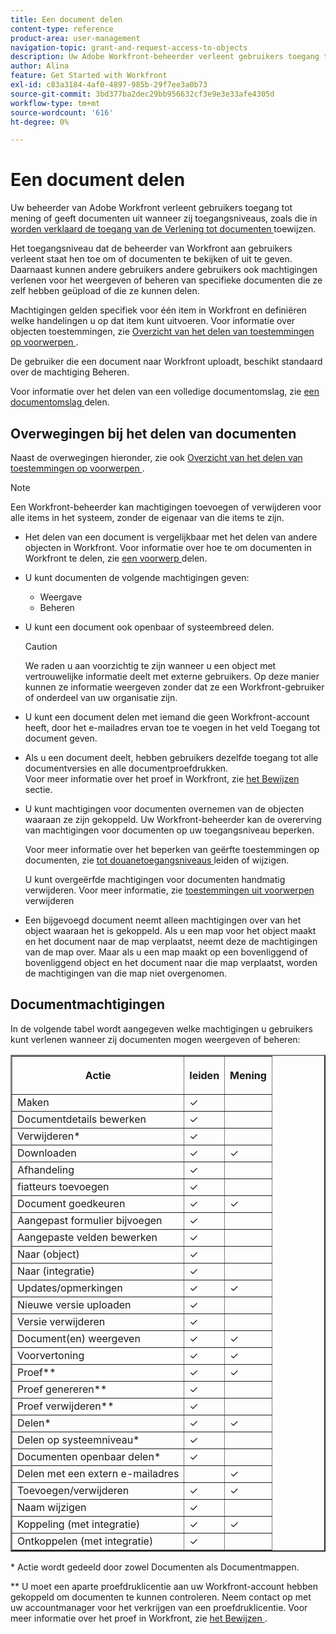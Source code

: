 ```yaml
---
title: Een document delen
content-type: reference
product-area: user-management
navigation-topic: grant-and-request-access-to-objects
description: Uw Adobe Workfront-beheerder verleent gebruikers toegang tot weergave- of bewerkingsdocumenten wanneer zij toegangsniveaus toewijzen, zoals wordt uitgelegd in Toegang verlenen tot documenten.
author: Alina
feature: Get Started with Workfront
exl-id: c83a3184-4af0-4897-985b-29f7ee3a0b73
source-git-commit: 3bd377ba2dec29bb956632cf3e9e3e33afe4305d
workflow-type: tm+mt
source-wordcount: '616'
ht-degree: 0%

---
```


# Een document delen

Uw beheerder van Adobe Workfront verleent gebruikers toegang tot mening of geeft documenten uit wanneer zij toegangsniveaus, zoals die in [ worden verklaard de toegang van de Verlening tot documenten ](../../administration-and-setup/add-users/configure-and-grant-access/grant-access-documents.md) toewijzen.

Het toegangsniveau dat de beheerder van Workfront aan gebruikers verleent staat hen toe om of documenten te bekijken of uit te geven. Daarnaast kunnen andere gebruikers andere gebruikers ook machtigingen verlenen voor het weergeven of beheren van specifieke documenten die ze zelf hebben geüpload of die ze kunnen delen.

Machtigingen gelden specifiek voor één item in Workfront en definiëren welke handelingen u op dat item kunt uitvoeren. Voor informatie over objecten toestemmingen, zie [ Overzicht van het delen van toestemmingen op voorwerpen ](../../workfront-basics/grant-and-request-access-to-objects/sharing-permissions-on-objects-overview.md).

De gebruiker die een document naar Workfront uploadt, beschikt standaard over de machtiging Beheren.

Voor informatie over het delen van een volledige documentomslag, zie [ een documentomslag ](../../workfront-basics/grant-and-request-access-to-objects/share-a-document-folder.md) delen.

## Overwegingen bij het delen van documenten

Naast de overwegingen hieronder, zie ook [ Overzicht van het delen van toestemmingen op voorwerpen ](../../workfront-basics/grant-and-request-access-to-objects/sharing-permissions-on-objects-overview.md).

>[!NOTE]
>
>Een Workfront-beheerder kan machtigingen toevoegen of verwijderen voor alle items in het systeem, zonder de eigenaar van die items te zijn.

* Het delen van een document is vergelijkbaar met het delen van andere objecten in Workfront. Voor informatie over hoe te om documenten in Workfront te delen, zie [ een voorwerp ](../../workfront-basics/grant-and-request-access-to-objects/share-an-object.md) delen.
* U kunt documenten de volgende machtigingen geven:

   * Weergave
   * Beheren

* U kunt een document ook openbaar of systeembreed delen.

  >[!CAUTION]
  >
  >We raden u aan voorzichtig te zijn wanneer u een object met vertrouwelijke informatie deelt met externe gebruikers. Op deze manier kunnen ze informatie weergeven zonder dat ze een Workfront-gebruiker of onderdeel van uw organisatie zijn.

* U kunt een document delen met iemand die geen Workfront-account heeft, door het e-mailadres ervan toe te voegen in het veld Toegang tot document geven.
* Als u een document deelt, hebben gebruikers dezelfde toegang tot alle documentversies en alle documentproefdrukken.\
  Voor meer informatie over het proef in Workfront, zie [ het Bewijzen ](../../review-and-approve-work/proofing/proofing.md) sectie.

* U kunt machtigingen voor documenten overnemen van de objecten waaraan ze zijn gekoppeld. Uw Workfront-beheerder kan de overerving van machtigingen voor documenten op uw toegangsniveau beperken.

  Voor meer informatie over het beperken van geërfte toestemmingen op documenten, zie [ tot douanetoegangsniveaus ](../../administration-and-setup/add-users/configure-and-grant-access/create-modify-access-levels.md) leiden of wijzigen.

  U kunt overgeërfde machtigingen voor documenten handmatig verwijderen. Voor meer informatie, zie [ toestemmingen uit voorwerpen ](../../workfront-basics/grant-and-request-access-to-objects/remove-permissions-from-objects.md) verwijderen

* Een bijgevoegd document neemt alleen machtigingen over van het object waaraan het is gekoppeld. Als u een map voor het object maakt en het document naar de map verplaatst, neemt deze de machtigingen van de map over. Maar als u een map maakt op een bovenliggend of bovenliggend object en het document naar die map verplaatst, worden de machtigingen van die map niet overgenomen.

## Documentmachtigingen

In de volgende tabel wordt aangegeven welke machtigingen u gebruikers kunt verlenen wanneer zij documenten mogen weergeven of beheren:

<table border="2" cellspacing="15" cellpadding="1"> 
 <col> 
 <col> 
 <col> 
 <thead> 
  <tr> 
   <th> <p><strong> Actie </strong> </p> </th> 
   <th> <p><strong> leiden </strong> </p> </th> 
   <th> <p><strong> Mening </strong> </p> </th> 
  </tr> 
 </thead> 
 <tbody> 
  <tr> 
   <td scope="row">Maken</td> 
   <td>✓</td> 
   <td> </td> 
  </tr> 
  <tr> 
   <td scope="row">Documentdetails bewerken</td> 
   <td>✓</td> 
   <td> </td> 
  </tr> 
  <tr> 
   <td scope="row">Verwijderen*</td> 
   <td>✓</td> 
   <td> </td> 
  </tr> 
  <tr> 
   <td scope="row">Downloaden</td> 
   <td>✓</td> 
   <td>✓</td> 
  </tr> 
  <tr> 
   <td scope="row">Afhandeling</td> 
   <td>✓</td> 
   <td> </td> 
  </tr> 
  <tr> 
   <td scope="row">fiatteurs toevoegen</td> 
   <td>✓</td> 
   <td> </td> 
  </tr> 
  <tr> 
   <td scope="row">Document goedkeuren</td> 
   <td>✓</td> 
   <td>✓</td> 
  </tr> 
  <tr> 
   <td scope="row">Aangepast formulier bijvoegen</td> 
   <td>✓</td> 
   <td> </td> 
  </tr> 
  <tr> 
   <td scope="row">Aangepaste velden bewerken</td> 
   <td>✓</td> 
   <td> </td> 
  </tr> 
  <tr> 
   <td scope="row">Naar (object)</td> 
   <td>✓</td> 
   <td> </td> 
  </tr> 
  <tr> 
   <td scope="row">Naar (integratie)</td> 
   <td>✓</td> 
   <td> </td> 
  </tr> 
  <tr> 
   <td scope="row">Updates/opmerkingen</td> 
   <td>✓</td> 
   <td>✓</td> 
  </tr> 
  <tr> 
   <td scope="row">Nieuwe versie uploaden</td> 
   <td>✓</td> 
   <td> </td> 
  </tr> 
  <tr> 
   <td scope="row">Versie verwijderen</td> 
   <td>✓</td> 
   <td> </td> 
  </tr> 
  <tr> 
   <td scope="row">Document(en) weergeven</td> 
   <td>✓</td> 
   <td>✓</td> 
  </tr> 
  <tr> 
   <td scope="row">Voorvertoning</td> 
   <td>✓</td> 
   <td>✓</td> 
  </tr> 
  <tr> 
   <td scope="row">Proef**</td> 
   <td>✓</td> 
   <td>✓</td> 
  </tr> 
  <tr> 
   <td scope="row">Proef genereren**</td> 
   <td>✓</td> 
   <td> </td> 
  </tr> 
  <tr> 
   <td scope="row">Proef verwijderen**</td> 
   <td>✓</td> 
   <td> </td> 
  </tr> 
  <tr> 
   <td scope="row">Delen*</td> 
   <td>✓</td> 
   <td>✓</td> 
  </tr> 
  <tr> 
   <td scope="row">Delen op systeemniveau*</td> 
   <td>✓</td> 
   <td> </td> 
  </tr> 
  <tr> 
   <td scope="row">Documenten openbaar delen*</td> 
   <td>✓</td> 
   <td> </td> 
  </tr> 
  <tr> 
   <td scope="row">Delen met een extern e-mailadres</td> 
   <td> </td> 
   <td>✓</td> 
  </tr> 
  <tr> 
   <td scope="row">Toevoegen/verwijderen</td> 
   <td>✓</td> 
   <td>✓</td> 
  </tr> 
  <tr> 
   <td scope="row">Naam wijzigen</td> 
   <td>✓</td> 
   <td> </td> 
  </tr> 
  <tr> 
   <td scope="row">Koppeling (met integratie)</td> 
   <td>✓</td> 
   <td>✓</td> 
  </tr> 
  <tr> 
   <td scope="row">Ontkoppelen (met integratie)</td> 
   <td>✓</td> 
   <td> </td> 
  </tr> 
 </tbody> 
</table>

&#42; Actie wordt gedeeld door zowel Documenten als Documentmappen.

&#42;&#42; U moet een aparte proefdruklicentie aan uw Workfront-account hebben gekoppeld om documenten te kunnen controleren. Neem contact op met uw accountmanager voor het verkrijgen van een proefdruklicentie. Voor meer informatie over het proef in Workfront, zie [ het Bewijzen ](../../review-and-approve-work/proofing/proofing.md).
